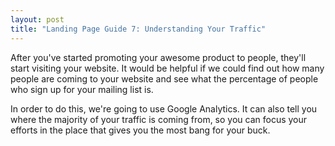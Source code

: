 ```yaml
---
layout: post
title: "Landing Page Guide 7: Understanding Your Traffic"
---
```


After you've started promoting your awesome product to people, they'll start visiting your website. It would be helpful if we could find out how many people are coming to your website and see what the percentage of people who sign up for your mailing list is. 

In order to do this, we're going to use Google Analytics. It can also tell you where the majority of your traffic is coming from, so you can focus your efforts in the place that gives you the most bang for your buck.


